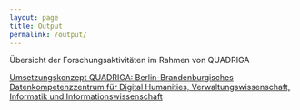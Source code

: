 ```yaml
---
layout: page
title: Output
permalink: /output/
---
```


Übersicht der Forschungsaktivitäten im Rahmen von QUADRIGA

[Umsetzungskonzept QUADRIGA: Berlin-Brandenburgisches Datenkompetenzzentrum für Digital Humanities, Verwaltungswissenschaft, Informatik und Informationswissenschaft]([url](https://zenodo.org/records/10805016))

